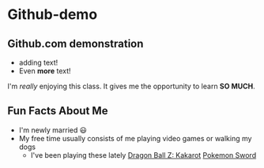 # Github-demo

## Github.com demonstration

- adding text!
- Even **more** text!

I'm *really* enjoying this class. It gives me the opportunity to learn **SO MUCH**.     

## Fun Facts About Me

- I'm newly married :smiley: 
- My free time usually consists of me playing video games or walking my dogs
    - I've been playing these lately [Dragon Ball Z: Kakarot](https://youtu.be/Bf85wwJuFBE) [Pokemon Sword](https://youtu.be/rWwEeHB8K2Q)
